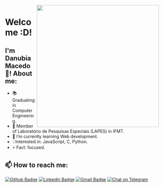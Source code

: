<img align="right" width="400" height="400" src="https://media.giphy.com/media/R97jJCEGEmh0I/giphy.gif">


# Welcome :D! 

## I'm Danubia Macedo 👋! About me:


- :books: Graduating in Computer Engineering.
- :microscope: Member of Laboratório de Pesquisas Especiais (LAPES) in IFMT.
- 🌱 I’m currently learning Web development. 
- :bulb:Interested in: JavaScript, C, Python.
- ⚡ Fact: focused.
<!--
**DanubiaM/DanubiaM** is a ✨ _special_ ✨ repository because its `README.md` (this file) appears on your GitHub profile.
-->
## 📫 How to reach me: 
[![Github Badge](https://img.shields.io/badge/-Github-000?style=flat-square&logo=Github&logoColor=white&link=link_do_seu_perfil_no_github)](https://github.com/DanubiaM)
[![Linkedin Badge](https://img.shields.io/badge/-LinkedIn-blue?style=flat-square&logo=Linkedin&logoColor=white&link=https://www.linkedin.com/in/danubia-macedo-2b855515b/)](link_do_seu_perfil_no_linkedin)
[![Gmail Badge](https://img.shields.io/badge/-Gmail-c14438?style=flat-square&logo=Gmail&logoColor=white&link=mailto:danubia10-dm@hotmail.com)](mailto:danubia10-dm@hotmail.com)
[![Chat on Telegram](https://img.shields.io/badge/Chat%20on-Telegram-brightgreen.svg)](https://t.me/joinchat/AAAAAEbSbiKK38fCVxfifA)  

